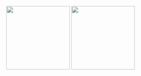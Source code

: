 <br /><br />
<div align="center">
<span>  </span>
<img height="170px" src="https://github-readme-stats.vercel.app/api?username=GLoveLei" /><span>  </span><img height="170px" src="https://github-readme-stats.vercel.app/api/top-langs/?username=zcxey2911&layout=compact&langs_count=10&theme=merko" />
<span>  </span>
</div>
